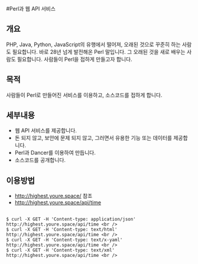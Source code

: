 #Perl과 웹 API 서비스

## 개요
PHP, Java, Python, JavaScript의 유행에서 떨어져, 오래된 것으로 꾸준히 하는 사람도 필요합니다. 바로 28년 넘게 발전해온 Perl 말입니다.
그 오래된 것을 새로 배우는 사람도 필요합니다. 사람들이 Perl을 접하게 만들고자 합니다.

## 목적
사람들이 Perl로 만들어진 서비스를 이용하고, 소스코드를 접하게 합니다.

## 세부내용
- 웹 API 서비스를 제공합니다.
- 돈 되지 않고, 보안에 문제 되지 않고, 그러면서 유용한 기능 또는 데이터를 제공합니다.
- Perl과 Dancer를 이용하여 만듭니다.
- 소스코드를 공개합니다.

## 이용방법
- http://highest.youre.space/ 참조
- http://highest.youre.space/api/time

## 
```
$ curl -X GET -H 'Content-type: application/json' http://highest.youre.space/api/time <br />
$ curl -X GET -H 'Content-type: text/html' http://highest.youre.space/api/time <br />
$ curl -X GET -H 'Content-type: text/x-yaml' http://highest.youre.space/api/time <br />
$ curl -X GET -H 'Content-type: text/xml' http://highest.youre.space/api/time <br />
```

